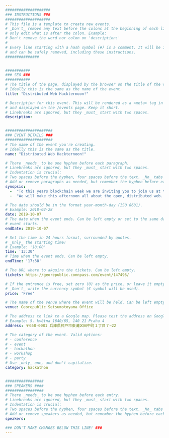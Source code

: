 ```yaml
---
####################
### INSTRUCTIONS ###
####################
# This file is a template to create new events.
# _Don't_ remove any text before the colons at the beginning of each line,
# only edit what is after the colon. Example:
# Don't remove the word nor colon on 'description:'
#
# Every line starting with a hash symbol (#) is a comment. It will be ignored
# and can be safely removed, including these instructions.
###############


###########
### SEO ###
###########
# The title of the page, displayed by the browser on the title of the window.
# Ideally this is the same as the name of the event.
title: "Distributed Web Hackternoon!"

# Description for this event. This will be rendered as a <meta> tag in the HTML,
# and displayed on the /events page. Keep it short.
# Linebreaks are ignored, but they _must_ start with two spaces.
description: 


#####################
### EVENT DETAILS ###
#####################
# The name of the event you're creating.
# Ideally this is the same as the title.
name: "Distributed Web Hackternoon!"

# There _needs_ to be one hyphen before each paragraph.
# Linebreaks are ignored, but they _must_ start with two spaces.
# Indentation is crucial:
# Two spaces before the hyphen, four spaces before the text. _No_ tabs allowed.
# Add or remove paragraphs as needed, but remember the hyphen before each entry.
synopsis:
  -  "To this years blockchain week we are inviting you to join us at the [Georepublic Okamoto Office](https://www.openstreetmap.org/node/6389783433) for an afternoon at the physical (near Kobe) and philosophical edge."  
  -  "We will make this afternoon all about the open, distributed web. Join us to explore how the future of an open web based on distributed p2p technology could look like and what impact it may have."  

# The date should be in the format year-month-day (ISO 8601).
# Example: 2018-02-28
date: 2019-10-07
# The date when the event ends. Can be left empty or set to the same day the
# event starts.
endDate: 2019-10-07

# Set the time in 24 hours format, surrounded by quotes.
# _Only_ the starting time!
# Example: '18:00'
time: '13:30'
# Time when the event ends. Can be left empty.
endTime: '17:30'

# The URL where to akquire the tickets. Can be left empty.
tickets: https://georepublic.connpass.com/event/147495/

# If the entrance is free, set zero (0) as the price, or leave it empty.
# _Don't_ write the currency symbol (€ symbol will be used).
price: 'Free'

# The name of the venue where the event will be held. Can be left empty.
venue: Georepublic Setsumotoyama Office

# The address to link to a Google map. Please test the address on Google Maps.
# Example: 5. května 1640/65, 140 21 Praha 4
address: 〒658-0081 兵庫県神戸市東灘区田中町１丁目７−22

# The category of the event. Valid options:
# - conference
# - event
# - hackathon
# - workshop
# - party
# Use _only_ one, and don't capitalize.
category: hackathon


#################
### SPEAKERS ####
#################
# There _needs_ to be one hyphen before each entry.
# Linebreaks are ignored, but they _must_ start with two spaces.
# Indentation is crucial:
# Two spaces before the hyphen, four spaces before the text. _No_ tabs allowed.
# Add or remove speakers as needed, but remember the hyphen before each entry.
speakers:

### DON'T MAKE CHANGES BELOW THIS LINE! ###
---
```

<!-- ### DON'T MAKE CHANGES BELOW THIS LINE! ### -->

<Event-Content/>
